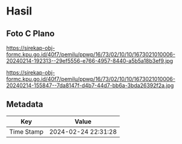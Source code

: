 # Hasil

## Foto C Plano

https://sirekap-obj-formc.kpu.go.id/40f7/pemilu/ppwp/16/73/02/10/10/1673021010006-20240214-192313--29ef5556-e766-4957-8440-a5b5a18b3ef9.jpg

https://sirekap-obj-formc.kpu.go.id/40f7/pemilu/ppwp/16/73/02/10/10/1673021010006-20240214-155847--7da8147f-d4b7-44d7-bb6a-3bda26392f2a.jpg


## Metadata

| Key        | Value               |
| ---------- | ------------------- |
| Time Stamp | 2024-02-24 22:31:28 |



